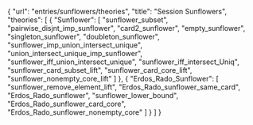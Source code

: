 {
    "url": "entries/sunflowers/theories",
    "title": "Session Sunflowers",
    "theories": [
        {
            "Sunflower": [
                "sunflower_subset",
                "pairwise_disjnt_imp_sunflower",
                "card2_sunflower",
                "empty_sunflower",
                "singleton_sunflower",
                "doubleton_sunflower",
                "sunflower_imp_union_intersect_unique",
                "union_intersect_unique_imp_sunflower",
                "sunflower_iff_union_intersect_unique",
                "sunflower_iff_intersect_Uniq",
                "sunflower_card_subset_lift",
                "sunflower_card_core_lift",
                "sunflower_nonempty_core_lift"
            ]
        },
        {
            "Erdos_Rado_Sunflower": [
                "sunflower_remove_element_lift",
                "Erdos_Rado_sunflower_same_card",
                "Erdos_Rado_sunflower",
                "sunflower_lower_bound",
                "Erdos_Rado_sunflower_card_core",
                "Erdos_Rado_sunflower_nonempty_core"
            ]
        }
    ]
}